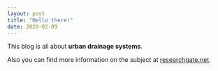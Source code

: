 ```yaml
---
layout: post
title: "Hello there!"
date: 2020-02-09
---
```


This blog is all about **urban drainage systems**.

Also you can find more information on the subject at [researchgate.net](https://www.researchgate.net/project/Urban-Drainage-Systems-Modeling-and-Monitoring).
